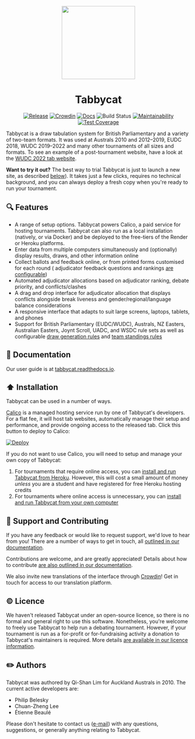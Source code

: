 <div align="center">

<img width=200 src="https://raw.githubusercontent.com/TabbycatDebate/tabbycat/develop/tabbycat/static/logo.svg?sanitize=true">

# Tabbycat

[![Release](https://img.shields.io/github/release/tabbycatdebate/tabbycat.svg)](https://github.com/tabbycatdebate/tabbycat/releases)
[![Crowdin](https://badges.crowdin.net/tabbycat/localized.svg)](https://crowdin.com/project/tabbycat)
[![Docs](https://readthedocs.org/projects/tabbycat/badge/)](http://tabbycat.readthedocs.io/en/stable/)
![Build Status](https://github.com/TabbycatDebate/tabbycat/workflows/Django%20CI/badge.svg)
[![Maintainability](https://api.codeclimate.com/v1/badges/33dc219dfb957ad658c2/maintainability)](https://codeclimate.com/github/TabbycatDebate/tabbycat/maintainability)
[![Test Coverage](https://api.codeclimate.com/v1/badges/33dc219dfb957ad658c2/test_coverage)](https://codeclimate.com/github/TabbycatDebate/tabbycat/test_coverage)

</div>

Tabbycat is a draw tabulation system for British Parliamentary and a variety of two-team formats. It was used at Australs 2010 and 2012–2019, EUDC 2018, WUDC 2019–2022 and many other tournaments of all sizes and formats. To see an example of a post-tournament website, have a look at the [WUDC 2022 tab website](https://wudc2022.calicotab.com/wudc/).

**Want to try it out?** The best way to trial Tabbycat is just to launch a new site, as described [below](#%EF%B8%8F-installation)). It takes just a few clicks, requires no technical background, and you can always deploy a fresh copy when you're ready to run your tournament.

## 🔍 Features

- A range of setup options. Tabbycat powers Calico, a paid service for hosting tournaments. Tabbycat can also run as a local installation (natively, or via Docker) and be deployed to the free-tiers of the Render or Heroku platforms.
- Enter data from multiple computers simultaneously and (optionally) display results, draws, and other information online
- Collect ballots and feedback online, or from printed forms customised for each round ( adjudicator feedback questions and rankings [are configurable](http://tabbycat.readthedocs.io/en/stable/features/adjudicator-feedback.html))
- Automated adjudicator allocations based on adjudicator ranking, debate priority, and conflicts/clashes
- A drag and drop interface for adjudicator allocation that displays conflicts alongside break liveness and gender/regional/language balance considerations
- A responsive interface that adapts to suit large screens, laptops, tablets, and phones
- Support for British Parliamentary (EUDC/WUDC), Australs, NZ Easters, Australian Easters, Joynt Scroll, UADC, and WSDC rule sets as well as configurable [draw generation rules](http://tabbycat.readthedocs.io/en/stable/features/draw-generation.html) and [team standings rules](http://tabbycat.readthedocs.io/en/stable/features/standings-rules.html)

## 📖 Documentation

Our user guide is at [tabbycat.readthedocs.io](http://tabbycat.readthedocs.io/).

## ⬆️ Installation

Tabbycat can be used in a number of ways.

[Calico](https://calicotab.com/) is a managed hosting service run by one of Tabbycat's developers. For a flat fee, it will host tab websites, automatically manage their setup and performance, and provide ongoing access to the released tab. Click this button to deploy to Calico:

[![Deploy](https://raw.githubusercontent.com/gist/tienne-B/fc04ecd3c11a38424b642b4bba60e8d9/raw/b2c71d7d6a0d368d3e9dfd8002af729d155ad09b/calicodeploy.svg)](https://calicotab.com/tournaments/new/)

If you do not want to use Calico, you will need to setup and manage your own copy of Tabbycat:

1. For tournaments that require online access, you can [install and run Tabbycat from Heroku](https://tabbycat.readthedocs.io/en/stable/install/heroku.html). However, this will cost a small amount of money _unless_ you are a student and have registered for free Heroku hosting credits
2. For tournaments where online access is unnecessary, you can [install and run Tabbycat from your own computer](https://tabbycat.readthedocs.io/en/stable/install/local.html)

## 💪 Support and Contributing

If you have any feedback or would like to request support, we'd love to hear from you! There are a number of ways to get in touch, all [outlined in our documentation](http://tabbycat.readthedocs.io/en/latest/about/support.html).

Contributions are welcome, and are greatly appreciated! Details about how to contribute [are also outlined in our documentation](http://tabbycat.readthedocs.io/en/latest/about/contributing.html).

We also invite new translations of the interface through [Crowdin](https://crowdin.com/project/tabbycat)! Get in touch for access to our translation platform.

## ©️ Licence

We haven't released Tabbycat under an open-source licence, so there is no formal and general right to use this software. Nonetheless, you're welcome to freely use Tabbycat to help run a debating tournament. However, if your tournament is run as a for-profit or for-fundraising activity a donation to Tabbycat's maintainers is required. More details [are available in our licence information](http://tabbycat.readthedocs.io/en/latest/about/licence.html).

## ✏️ Authors

Tabbycat was authored by Qi-Shan Lim for Auckland Australs in 2010. The current active developers are:

- Philip Belesky
- Chuan-Zheng Lee
- Étienne Beaulé

Please don't hesitate to contact us ([e-mail](mailto:contact@tabbycat-debate.org)) with any questions, suggestions, or generally anything relating to Tabbycat.
